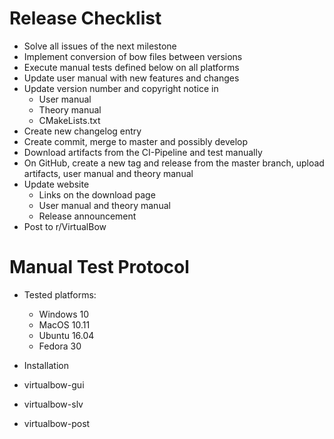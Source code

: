 # Release Checklist

* Solve all issues of the next milestone
* Implement conversion of bow files between versions
* Execute manual tests defined below on all platforms
* Update user manual with new features and changes
* Update version number and copyright notice in
    * User manual
    * Theory manual
    * CMakeLists.txt
* Create new changelog entry
* Create commit, merge to master and possibly develop
* Download artifacts from the CI-Pipeline and test manually
* On GitHub, create a new tag and release from the master branch, upload artifacts, user manual and theory manual
* Update website
    * Links on the download page
    * User manual and theory manual
    * Release announcement
* Post to r/VirtualBow 

# Manual Test Protocol

* Tested platforms:
    * Windows 10
    * MacOS 10.11
    * Ubuntu 16.04
    * Fedora 30

* Installation

* virtualbow-gui

* virtualbow-slv

* virtualbow-post
